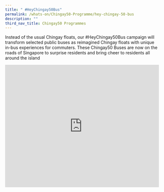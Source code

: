 ```yaml
---
title: " #HeyChingay50Bus"
permalink: /whats-on/Chingay50-Programme/hey-chingay-50-bus
description: ""
third_nav_title: Chingay50 Programmes
---
```

Instead of the usual Chingay floats, our #HeyChingay50Bus campaign will transform selected public buses as reimagined Chingay floats with unique in-bus experiences for commuters. These Chingay50 Buses are now on the roads of Singapore to surprise residents and bring cheer to residents all around the island
<iframe width="100%" height="400" src="https://www.youtube.com/embed/WiweyzaJ7B0" title="YouTube video player" frameborder="0" allow="accelerometer; autoplay; clipboard-write; encrypted-media; gyroscope; picture-in-picture" allowfullscreen></iframe>